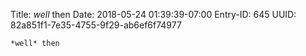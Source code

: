 Title: *well* then
Date: 2018-05-24 01:39:39-07:00
Entry-ID: 645
UUID: 82a851f1-7e35-4755-9f29-ab6ef6f74977

`*well* then`
